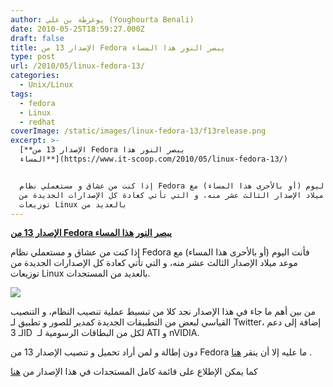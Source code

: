 ```yaml
---
author: يوغرطة بن علي (Youghourta Benali)
date: 2010-05-25T18:59:27.000Z
draft: false
title: الإصدار 13 من Fedora يبصر النور هذا المساء
type: post
url: /2010/05/linux-fedora-13/
categories:
  - Unix/Linux
tags:
  - fedora
  - Linux
  - redhat
coverImage: /static/images/linux-fedora-13/f13release.png
excerpt: >-
  [**الإصدار 13 من Fedora يبصر النور هذا
  المساء**](https://www.it-scoop.com/2010/05/linux-fedora-13/)


  إذا كنت من عشاق و مستعملي نظام Fedora فأنت اليوم (أو بالأحرى هذا المساء) مع
  موعد ميلاد الإصدار الثالث عشر منه، و التي تأتي كعادة كل الإصدارات الجديدة من
  توزيعات Linux بالعديد من
---
```

[**الإصدار 13 من Fedora يبصر النور هذا المساء**](https://www.it-scoop.com/2010/05/linux-fedora-13/)

إذا كنت من عشاق و مستعملي نظام Fedora فأنت اليوم (أو بالأحرى هذا المساء) مع موعد ميلاد الإصدار الثالث عشر منه، و التي تأتي كعادة كل الإصدارات الجديدة من توزيعات Linux بالعديد من المستجدات.

[](https://www.it-scoop.com/2010/05/linux-fedora-13/)![](/static/images/linux-fedora-13/f13release.png)

من بين أهم ما جاء في هذا الإصدار نجد كلا من تبسيط عملية تنصيب النظام، و التنصيب القياسي لبعض من التطبيقات الجديدة كمدير للصور و تطبيق لـ Twitter، إضافة إلى دعم الـ 3D  لكل من البطاقات الرسومية لـ ATI و nVIDIA.

دون إطالة و لمن أراد تحميل و تنصيب الإصدار 13 من Fedora ما عليه إلا أن ينقر [هنا](http://fedoraproject.org/get-fedora) .

كما يمكن الإطلاع على قائمة كامل المستجدات في هذا الإصدار من [هنا](http://fedoraproject.org/wiki/Fedora\_13\_announcement?F13an)
